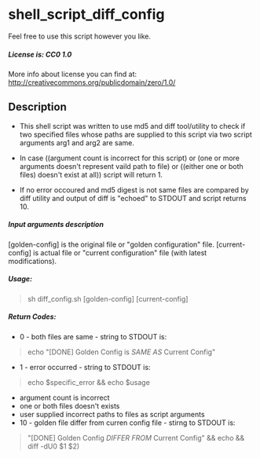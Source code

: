 # shell_script_diff_config

Feel free to use this script however you like.
##### License is: CC0 1.0

More info about license you can find at:
http://creativecommons.org/publicdomain/zero/1.0/

## Description
* This shell script was written to use md5 and diff tool/utility to check if two
specified files whose paths are supplied to this script via two script arguments
arg1 and arg2 are same.

* In case ((argument count is incorrect for this script) or (one or more arguments
doesn't represent vaild path to file) or ((either one or both files) doesn't exist at all))
script will return 1.

* If no error occoured and md5 digest is not same files are compared by diff utility and
output of diff is "echoed" to STDOUT and script returns 10.

##### Input arguments description
[golden-config] is the original file or "golden configuration" file.
[current-config] is actual file or "current configuration" file (with latest modifications).

##### Usage:
> sh diff_config.sh [golden-config] [current-config]

##### Return Codes:
* 0 - both files are same - string to STDOUT is:
> echo "[DONE] Golden Config is *SAME AS* Current Config"
* 1 - error occurred - string to STDOUT is:
> echo $specific_error && echo $usage
  * argument count is incorrect
  * one or both files doesn't exists
  * user supplied incorrect paths to files as script arguments
* 10 - golden file differ from curren config file - stirng to STDOUT is:
> "[DONE] Golden Config *DIFFER FROM* Current Config" && echo && diff -dU0 $1 $2)
